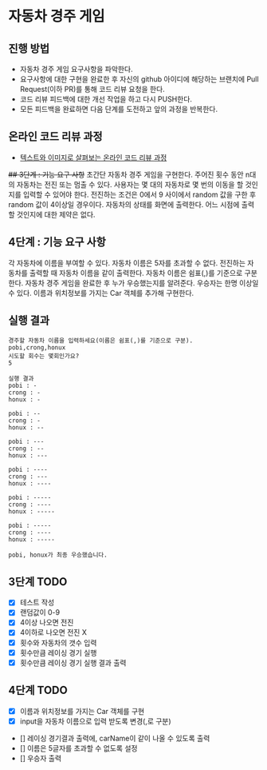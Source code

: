 # 자동차 경주 게임
## 진행 방법
* 자동차 경주 게임 요구사항을 파악한다.
* 요구사항에 대한 구현을 완료한 후 자신의 github 아이디에 해당하는 브랜치에 Pull Request(이하 PR)를 통해 코드 리뷰 요청을 한다.
* 코드 리뷰 피드백에 대한 개선 작업을 하고 다시 PUSH한다.
* 모든 피드백을 완료하면 다음 단계를 도전하고 앞의 과정을 반복한다.

## 온라인 코드 리뷰 과정
* [텍스트와 이미지로 살펴보는 온라인 코드 리뷰 과정](https://github.com/next-step/nextstep-docs/tree/master/codereview)


~~## 3단계 : 기능 요구 사항~~
초간단 자동차 경주 게임을 구현한다.
주어진 횟수 동안 n대의 자동차는 전진 또는 멈출 수 있다.
사용자는 몇 대의 자동차로 몇 번의 이동을 할 것인지를 입력할 수 있어야 한다.
전진하는 조건은 0에서 9 사이에서 random 값을 구한 후 random 값이 4이상일 경우이다.
자동차의 상태를 화면에 출력한다. 어느 시점에 출력할 것인지에 대한 제약은 없다.


## 4단계 : 기능 요구 사항
각 자동차에 이름을 부여할 수 있다. 자동차 이름은 5자를 초과할 수 없다.
전진하는 자동차를 출력할 때 자동차 이름을 같이 출력한다.
자동차 이름은 쉼표(,)를 기준으로 구분한다.
자동차 경주 게임을 완료한 후 누가 우승했는지를 알려준다. 우승자는 한명 이상일 수 있다.
이름과 위치정보를 가지는 Car 객체를 추가해 구현한다.

## 실행 결과
``````
경주할 자동차 이름을 입력하세요(이름은 쉼표(,)를 기준으로 구분).
pobi,crong,honux
시도할 회수는 몇회인가요?
5

실행 결과
pobi : -
crong : -
honux : -

pobi : --
crong : -
honux : --

pobi : ---
crong : --
honux : ---

pobi : ----
crong : ---
honux : ----

pobi : -----
crong : ----
honux : -----

pobi : -----
crong : ----
honux : -----

pobi, honux가 최종 우승했습니다.
``````


## 3단계 TODO
- [x] 테스트 작성
- [x] 랜덤값이 0-9 
- [x] 4이상 나오면 전진
- [x] 4이하로 나오면 전진 X
- [x] 횟수와 자동차의 갯수 입력
- [x] 횟수만큼 레이싱 경기 실행
- [x] 횟수만큼 레이싱 경기 실행 결과 출력

## 4단계 TODO
- [x] 이름과 위치정보를 가지는 Car 객체를 구현
- [x] input을 자동차 이름으로 입력 받도록 변경(,로 구분)
- [] 레이싱 경기결과 출력에, carName이 같이 나올 수 있도록 출력
- [] 이름은 5글자를 초과할 수 없도록 설정
- [] 우승자 출력

